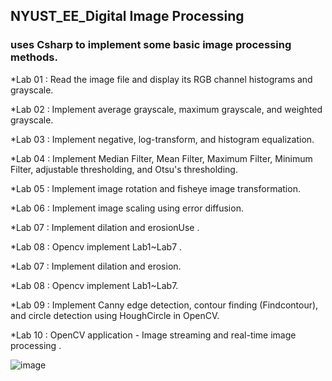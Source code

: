 ## NYUST_EE_Digital Image Processing

### uses Csharp to implement some basic image processing methods.

*Lab 01 : Read the image file and display its RGB channel histograms and grayscale.  

*Lab 02 : Implement average grayscale, maximum grayscale, and weighted grayscale.  

*Lab 03 : Implement negative, log-transform, and histogram equalization.  

*Lab 04 : Implement Median Filter, Mean Filter, Maximum Filter, Minimum Filter, adjustable thresholding, and Otsu's thresholding.  

*Lab 05 : Implement image rotation and fisheye image transformation.  

*Lab 06 : Implement image scaling using error diffusion.  


*Lab 07 : Implement dilation and erosionUse .   

*Lab 08 : Opencv implement Lab1~Lab7 .   

*Lab 07 : Implement dilation and erosion.   

*Lab 08 : Opencv implement Lab1~Lab7.  

*Lab 09 : Implement Canny edge detection, contour finding (Findcontour), and circle detection using HoughCircle in OpenCV.  

*Lab 10 : OpenCV application - Image streaming and real-time image processing .    


![image](https://github.com/benson20010606/NYUST_EE_Digital-Image-Processing/tree/main/README_fig/UI.png)
